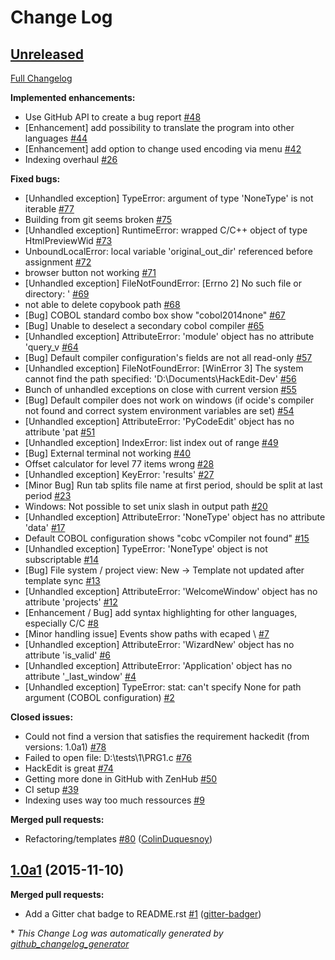 # Change Log

## [Unreleased](https://github.com/HackEdit/hackedit/tree/HEAD)

[Full Changelog](https://github.com/HackEdit/hackedit/compare/1.0a1...HEAD)

**Implemented enhancements:**

- Use GitHub API to create a bug report [\#48](https://github.com/HackEdit/hackedit/issues/48)
- \[Enhancement\] add possibility to translate the program into other languages [\#44](https://github.com/HackEdit/hackedit/issues/44)
- \[Enhancement\] add option to change used encoding via menu [\#42](https://github.com/HackEdit/hackedit/issues/42)
- Indexing overhaul [\#26](https://github.com/HackEdit/hackedit/issues/26)

**Fixed bugs:**

- \[Unhandled exception\]  TypeError: argument of type 'NoneType' is not iterable [\#77](https://github.com/HackEdit/hackedit/issues/77)
- Building from git seems broken [\#75](https://github.com/HackEdit/hackedit/issues/75)
- \[Unhandled exception\]  RuntimeError: wrapped C/C++ object of type HtmlPreviewWid [\#73](https://github.com/HackEdit/hackedit/issues/73)
- UnboundLocalError: local variable 'original\_out\_dir' referenced before assignment [\#72](https://github.com/HackEdit/hackedit/issues/72)
- browser button not working [\#71](https://github.com/HackEdit/hackedit/issues/71)
- \[Unhandled exception\]  FileNotFoundError: \[Errno 2\] No such file or directory: ' [\#69](https://github.com/HackEdit/hackedit/issues/69)
- not able to delete copybook path [\#68](https://github.com/HackEdit/hackedit/issues/68)
- \[Bug\] COBOL standard combo box show "cobol2014none" [\#67](https://github.com/HackEdit/hackedit/issues/67)
- \[Bug\] Unable to deselect a secondary cobol compiler [\#65](https://github.com/HackEdit/hackedit/issues/65)
- \[Unhandled exception\]  AttributeError: 'module' object has no attribute 'query\_v [\#64](https://github.com/HackEdit/hackedit/issues/64)
- \[Bug\] Default compiler configuration's fields are not all read-only [\#57](https://github.com/HackEdit/hackedit/issues/57)
- \[Unhandled exception\]  FileNotFoundError: \[WinError 3\] The system cannot find the path specified: 'D:\\Documents\\HackEdit-Dev' [\#56](https://github.com/HackEdit/hackedit/issues/56)
- Bunch of unhandled exceptions on close with current version [\#55](https://github.com/HackEdit/hackedit/issues/55)
- \[Bug\] Default compiler does not work on windows \(if ocide's compiler not found and correct system environment variables are set\) [\#54](https://github.com/HackEdit/hackedit/issues/54)
- \[Unhandled exception\]  AttributeError: 'PyCodeEdit' object has no attribute 'pat [\#51](https://github.com/HackEdit/hackedit/issues/51)
- \[Unhandled exception\]  IndexError: list index out of range [\#49](https://github.com/HackEdit/hackedit/issues/49)
- \[Bug\] External terminal not working [\#40](https://github.com/HackEdit/hackedit/issues/40)
- Offset calculator for level 77 items wrong [\#28](https://github.com/HackEdit/hackedit/issues/28)
- \[Unhandled exception\]  KeyError: 'results' [\#27](https://github.com/HackEdit/hackedit/issues/27)
- \[Minor Bug\] Run tab splits file name at first period, should be split at last period [\#23](https://github.com/HackEdit/hackedit/issues/23)
- Windows: Not possible to set unix slash in output path [\#20](https://github.com/HackEdit/hackedit/issues/20)
- \[Unhandled exception\]  AttributeError: 'NoneType' object has no attribute 'data' [\#17](https://github.com/HackEdit/hackedit/issues/17)
- Default COBOL configuration shows "cobc vCompiler not found" [\#15](https://github.com/HackEdit/hackedit/issues/15)
- \[Unhandled exception\]  TypeError: 'NoneType' object is not subscriptable [\#14](https://github.com/HackEdit/hackedit/issues/14)
- \[Bug\] File system / project view: New -\> Template not updated after template sync [\#13](https://github.com/HackEdit/hackedit/issues/13)
- \[Unhandled exception\]  AttributeError: 'WelcomeWindow' object has no attribute 'projects' [\#12](https://github.com/HackEdit/hackedit/issues/12)
- \[Enhancement / Bug\] add syntax highlighting for other languages, especially C/C [\#8](https://github.com/HackEdit/hackedit/issues/8)
- \[Minor handling issue\] Events show paths with ecaped \ [\#7](https://github.com/HackEdit/hackedit/issues/7)
- \[Unhandled exception\]  AttributeError: 'WizardNew' object has no attribute 'is\_valid' [\#6](https://github.com/HackEdit/hackedit/issues/6)
- \[Unhandled exception\]  AttributeError: 'Application' object has no attribute '\_last\_window' [\#4](https://github.com/HackEdit/hackedit/issues/4)
- \[Unhandled exception\]  TypeError: stat: can't specify None for path argument \(COBOL configuration\) [\#2](https://github.com/HackEdit/hackedit/issues/2)

**Closed issues:**

- Could not find a version that satisfies the requirement hackedit \(from versions: 1.0a1\) [\#78](https://github.com/HackEdit/hackedit/issues/78)
- Failed to open file: D:\tests\1\PRG1.c [\#76](https://github.com/HackEdit/hackedit/issues/76)
- HackEdit is great [\#74](https://github.com/HackEdit/hackedit/issues/74)
- Getting more done in GitHub with ZenHub [\#50](https://github.com/HackEdit/hackedit/issues/50)
- CI setup [\#39](https://github.com/HackEdit/hackedit/issues/39)
- Indexing uses way too much ressources [\#9](https://github.com/HackEdit/hackedit/issues/9)

**Merged pull requests:**

- Refactoring/templates [\#80](https://github.com/HackEdit/hackedit/pull/80) ([ColinDuquesnoy](https://github.com/ColinDuquesnoy))

## [1.0a1](https://github.com/HackEdit/hackedit/tree/1.0a1) (2015-11-10)
**Merged pull requests:**

- Add a Gitter chat badge to README.rst [\#1](https://github.com/HackEdit/hackedit/pull/1) ([gitter-badger](https://github.com/gitter-badger))



\* *This Change Log was automatically generated by [github_changelog_generator](https://github.com/skywinder/Github-Changelog-Generator)*